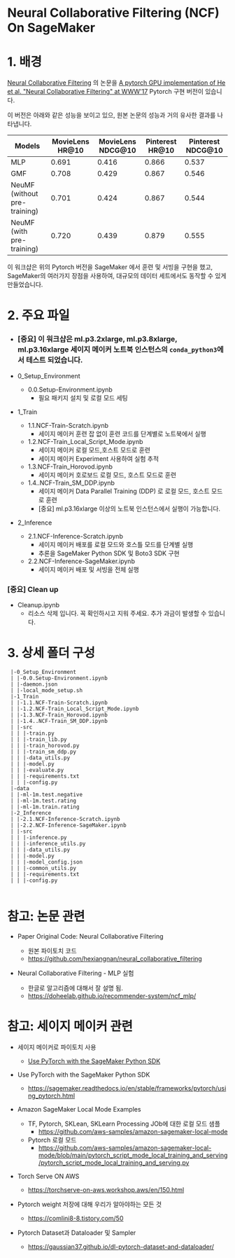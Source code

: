 # Neural Collaborative Filtering (NCF) On SageMaker

# 1. 배경
[Neural Collaborative Filtering](https://arxiv.org/abs/1708.05031) 의 논문을
[A pytorch GPU implementation of He et al. "Neural Collaborative Filtering" at WWW'17](https://github.com/guoyang9/NCF) Pytorch 구현 버전이 있습니다.

이 버전은 아래와 같은 성능을 보이고 있으, 원본 논문의 성능과 거의 유사한 결과를 나타냅니다.

 
Models | MovieLens HR@10 | MovieLens NDCG@10 | Pinterest HR@10 | Pinterest NDCG@10
------ | --------------- | ----------------- | --------------- | -----------------
MLP    | 0.691 | 0.416 | 0.866 | 0.537
GMF    | 0.708 | 0.429 | 0.867 | 0.546
NeuMF (without pre-training) | 0.701 | 0.424 | 0.867 | 0.544
NeuMF (with pre-training)	 | 0.720 | 0.439 | 0.879 | 0.555

이 워크샵은 위의 Pytorch 버전을 SageMaker 에서 훈련 및 서빙을 구현을 했고, SageMaker의 여러가지 장점을 사용하여, 대규모의 데이터 세트에서도 동작할 수 있게 만들었습니다.

# 2. 주요 파일 
- ### [중요] 이 워크샵은 ml.p3.2xlarge, ml.p3.8xlarge, ml.p3.16xlarge 세이지 메이커 노트북 인스턴스의 `conda_python3`에서 테스트 되었습니다.


- 0_Setup_Environment
    - 0.0.Setup-Environment.ipynb
        - 필요 패키지 설치 및 로컬 모드 세팅


- 1_Train
    - 1.1.NCF-Train-Scratch.ipynb
        - 세이지 메이커 훈련 잡 없이 훈련 코드를 단계별로 노트북에서 실행
    - 1.2.NCF-Train_Local_Script_Mode.ipynb 
        - 세이지 메이커 로컬 모드,호스트 모드로 훈련 
        - 세이지 메이커 Experiment 사용하여 실험 추적        
    - 1.3.NCF-Train_Horovod.ipynb
        - 세이지 메이커 호로보드 로컬 모드, 호스트 모드로 훈련 
    - 1.4..NCF-Train_SM_DDP.ipynb
        - 세이지 메이커 Data Parallel Training (DDP) 로 로컬 모드, 호스트 모드로 훈련 
        - [중요] ml.p3.16xlarge 이상의 노트북 인스턴스에서 실행이 가능합니다.


- 2_Inference
    - 2.1.NCF-Inference-Scratch.ipynb
        - 세이지 메이커 배포를 로컬 모드와 호스틀 모드를 단계별 실행
        - 추론을 SageMaker Python SDK 및  Boto3 SDK  구현
    - 2.2.NCF-Inference-SageMaker.ipynb
        - 세이지 메이커 배포 및 서빙을 전체 실행

### [중요] Clean up
- Cleanup.ipynb
    - 리소스 삭제 입니다. 꼭 확인하시고 지워 주세요. 추가 과금이 발생할 수 있습니다.



# 3. 상세 폴더 구성
```
 |-0_Setup_Environment
 | |-0.0.Setup-Environment.ipynb
 | |-daemon.json
 | |-local_mode_setup.sh
 |-1_Train
 | |-1.1.NCF-Train-Scratch.ipynb
 | |-1.2.NCF-Train_Local_Script_Mode.ipynb 
 | |-1.3.NCF-Train_Horovod.ipynb
 | |-1.4..NCF-Train_SM_DDP.ipynb
 | |-src
 | | |-train.py
 | | |-train_lib.py
 | | |-train_horovod.py
 | | |-train_sm_ddp.py 
 | | |-data_utils.py
 | | |-model.py
 | | |-evaluate.py
 | | |-requirements.txt
 | | |-config.py
 |-data
 | |-ml-1m.test.negative
 | |-ml-1m.test.rating
 | |-ml-1m.train.rating
 |-2_Inference
 | |-2.1.NCF-Inference-Scratch.ipynb
 | |-2.2.NCF-Inference-SageMaker.ipynb
 | |-src
 | | |-inference.py
 | | |-inference_utils.py
 | | |-data_utils.py
 | | |-model.py
 | | |-model_config.json
 | | |-common_utils.py
 | | |-requirements.txt
 | | |-config.py


```

# 참고: 논문 관련
- Paper Original Code: Neural Collaborative Filtering
    - 원본 파이토치 코드
    - https://github.com/hexiangnan/neural_collaborative_filtering


- Neural Collaborative Filtering - MLP 실험
    - 한글로 알고리즘에 대해서 잘 설명 됨.
    - https://doheelab.github.io/recommender-system/ncf_mlp/


# 참고: 세이지 메이커 관련

- 세이지 메이커로 파이토치 사용 
    - [Use PyTorch with the SageMaker Python SDK](https://sagemaker.readthedocs.io/en/stable/frameworks/pytorch/using_pytorch.html)


- Use PyTorch with the SageMaker Python SDK
    - https://sagemaker.readthedocs.io/en/stable/frameworks/pytorch/using_pytorch.html


- Amazon SageMaker Local Mode Examples
    - TF, Pytorch, SKLean, SKLearn Processing JOb에 대한 로컬 모드 샘플
        - https://github.com/aws-samples/amazon-sagemaker-local-mode
    - Pytorch 로컬 모드
        - https://github.com/aws-samples/amazon-sagemaker-local-mode/blob/main/pytorch_script_mode_local_training_and_serving/pytorch_script_mode_local_training_and_serving.py    



- Torch Serve ON AWS
    - https://torchserve-on-aws.workshop.aws/en/150.html



- Pytorch weight 저장에 대해 우리가 알아야하는 모든 것
    - https://comlini8-8.tistory.com/50
    
    
- Pytorch Dataset과 Dataloader 및 Sampler    
    - https://gaussian37.github.io/dl-pytorch-dataset-and-dataloader/    

